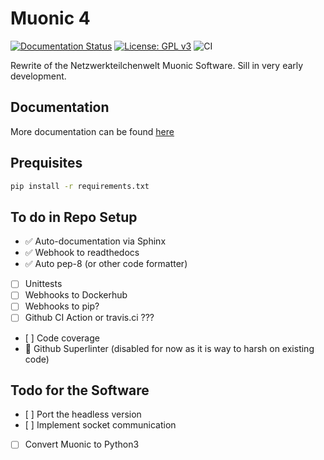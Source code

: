 # Muonic 4
[![Documentation Status](https://readthedocs.org/projects/muonic/badge/?version=latest)](https://muonic.readthedocs.io/en/latest/?badge=latest)
[![License: GPL v3](https://img.shields.io/badge/License-GPLv3-blue.svg)](https://www.gnu.org/licenses/gpl-3.0)
![CI](https://github.com/NetzwerkTeilchenwelt/muonic4/workflows/CI/badge.svg)

Rewrite of the Netzwerkteilchenwelt Muonic Software.
Sill in very early development.

## Documentation
More documentation can be found [here](https://muonic.readthedocs.io/en/latest/)

## Prequisites

```bash
pip install -r requirements.txt
```

## To do in Repo Setup

- :white_check_mark: Auto-documentation via Sphinx
- :white_check_mark: Webhook to readthedocs
- :white_check_mark: Auto pep-8 (or other code formatter)
- [ ] Unittests
- [ ] Webhooks to Dockerhub
- [ ] Webhooks to pip?
- [ ] Github CI Action or travis.ci ???
- [ ] Code coverage
- :small_red_triangle: Github Superlinter (disabled for now as it is way to harsh on existing code)

## Todo for the Software
- [ ] Port the headless version
- [ ] Implement socket communication
- [ ] Convert Muonic to Python3